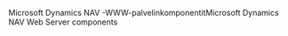 <span data-ttu-id="29f34-101">Microsoft Dynamics NAV -WWW-palvelinkomponentit</span><span class="sxs-lookup"><span data-stu-id="29f34-101">Microsoft Dynamics NAV Web Server components</span></span>